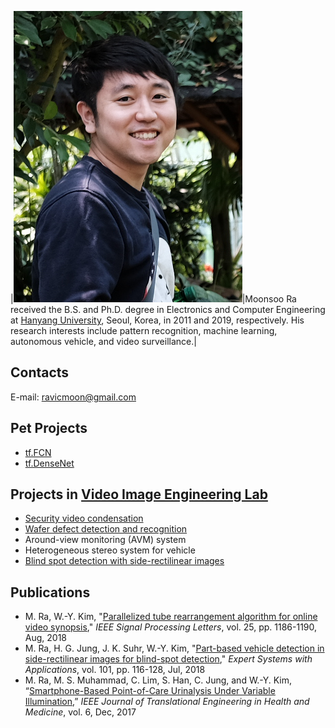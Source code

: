 |![Moonsoo Ra](portrait.png)|Moonsoo Ra received the B.S. and Ph.D. degree in Electronics and Computer Engineering at [Hanyang University](http://www.hanyang.ac.kr/), Seoul, Korea, in 2011 and 2019, respectively. His research interests include pattern recognition, machine learning, autonomous vehicle, and video surveillance.|

## Contacts
E-mail: ravicmoon@gmail.com

## Pet Projects
- [tf.FCN](https://github.com/ravicmoon/tf.FCN)
- [tf.DenseNet](https://github.com/ravicmoon/tf.DenseNet)

## Projects in [Video Image Engineering Lab](http://vision.hanyang.ac.kr/)
- [Security video condensation](compaq_video.md)
- [Wafer defect detection and recognition](defect.md)
- Around-view monitoring (AVM) system
- Heterogeneous stereo system for vehicle
- [Blind spot detection with side-rectilinear images](bsd.md)

## Publications
- M. Ra, W.-Y. Kim, "[Parallelized tube rearrangement algorithm for online video synopsis](https://doi.org/10.1109/LSP.2018.2848842)," *IEEE Signal Processing Letters*, vol. 25, pp. 1186-1190, Aug, 2018
- M. Ra, H. G. Jung, J. K. Suhr, W.-Y. Kim, "[Part-based vehicle detection in side-rectilinear images for blind-spot detection](https://doi.org/10.1016/j.eswa.2018.02.005)," *Expert Systems with Applications*, vol. 101, pp. 116-128, Jul, 2018
- M. Ra, M. S. Muhammad, C. Lim, S. Han, C. Jung, and W.-Y. Kim, “[Smartphone-Based Point-of-Care Urinalysis Under Variable Illumination](https://doi.org/10.1109/JTEHM.2017.2765631),” *IEEE Journal of Translational Engineering in Health and Medicine*, vol. 6, Dec, 2017
